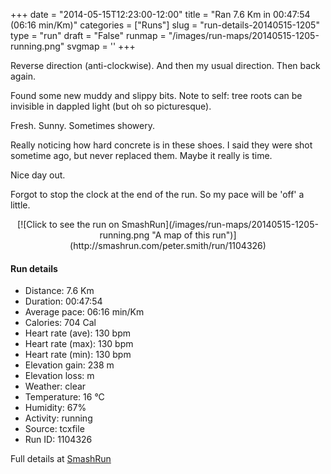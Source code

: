 +++
date = "2014-05-15T12:23:00-12:00"
title = "Ran 7.6 Km in 00:47:54 (06:16 min/Km)"
categories = ["Runs"]
slug = "run-details-20140515-1205"
type = "run"
draft = "False"
runmap = "/images/run-maps/20140515-1205-running.png"
svgmap = '<polyline points="19 3, 20 19, 33 26, 36 33, 42 37, 45 45, 45 54, 49 58, 29 71, 23 80, 23 83, 34 96, 45 100, 66 92, 81 77, 84 71, 83 68, 81 64, 61 63, 61 64, 66 75, 60 88, 51 81, 56 88, 40 99, 35 96, 27 87, 23 83, 24 76, 31 67, 33 66, 49 61, 72 61, 83 64, 82 76, 75 84, 60 95, 45 100, 36 97, 25 84, 36 96, 42 98, 55 89, 52 82, 61 87, 66 73, 60 61, 43 53, 33 39, 34 27, 20 19, 17 5, 19 0, 22 3">'
+++

Reverse direction (anti-clockwise). And then my usual direction. Then back again. 

Found some new muddy and slippy bits. Note to self: tree roots can be invisible in dappled light (but oh so picturesque). 

Fresh. Sunny. Sometimes showery. 

Really noticing how hard concrete is in these shoes. I said they were shot sometime ago, but never replaced them. Maybe it really is time. 

Nice day out. 

Forgot to stop the clock at the end of the run. So my pace will be 'off' a little. 



<!--more-->

<center>
[![Click to see the run on SmashRun](/images/run-maps/20140515-1205-running.png "A map of this run")](http://smashrun.com/peter.smith/run/1104326)
</center>

#### Run details

* Distance: 7.6 Km
* Duration: 00:47:54
* Average pace: 06:16 min/Km
* Calories: 704 Cal
* Heart rate (ave): 130 bpm
* Heart rate (max): 130 bpm
* Heart rate (min): 130 bpm
* Elevation gain: 238 m
* Elevation loss:  m
* Weather: clear
* Temperature: 16 &deg;C
* Humidity: 67%
* Activity: running
* Source: tcxfile
* Run ID: 1104326

Full details at [SmashRun](http://smashrun.com/peter.smith/run/1104326)